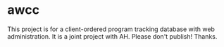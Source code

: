 # awcc
This project is for a client-ordered program tracking database with web administration. It is a joint project with AH.
Please don't publish!
Thanks.
